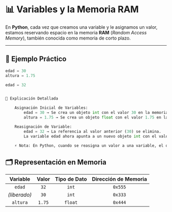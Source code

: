 # 📊 Variables y la Memoria RAM

En **Python**, cada vez que creamos una variable y le asignamos un valor, estamos reservando espacio en la memoria **RAM** (_Random Access Memory_), también conocida como memoria de corto plazo.

---

## 🚀 Ejemplo Práctico

```python
edad = 30
altura = 1.75

edad = 32


🧠 Explicación Detallada

    Asignación Inicial de Variables:
        edad = 30 → Se crea un objeto int con el valor 30 en la memoria RAM.
        altura = 1.75 → Se crea un objeto float con el valor 1.75 en la memoria RAM.

    Reasignación de Variable:
        edad = 32 → La referencia al valor anterior (30) se elimina.
        La variable edad ahora apunta a un nuevo objeto int con el valor 32.

    ⚡ Nota: En Python, cuando se reasigna un valor a una variable, el objeto anterior en memoria puede quedar sin referencia y ser eliminado por el recolector de basura.
```

## 🗂️ Representación en Memoria

| **Variable** | **Valor** | **Tipo de Dato** | **Dirección de Memoria** |
| :----------: | :-------: | :--------------: | :----------------------: |
|    `edad`    |   `32`    |      `int`       |         `0x555`          |
| _(liberado)_ |   `30`    |      `int`       |         `0x333`          |  
|   `altura`   |  `1.75`   |     `float`      |         `0x444`          |
